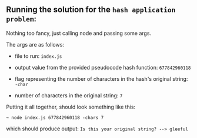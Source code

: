 ## Running the solution for the `hash application problem`:

Nothing too fancy, just calling node and passing some args.

The args are as follows:

- file to run: `index.js`

- output value from the provided pseudocode hash function: `677842960118`

- flag representing the number of characters in the hash's original string: `-char`

- number of characters in the original string: `7`

Putting it all together, should look something like this:

`~ node index.js 677842960118 -chars 7`

which should produce output: `Is this your original string? --> gleeful`